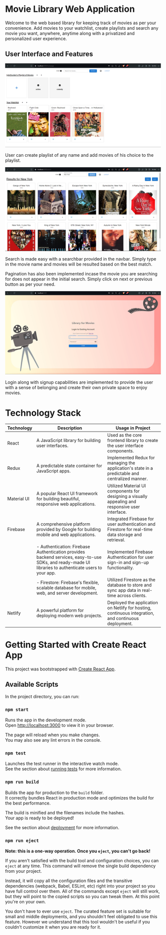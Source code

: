# Movie Library Web Application

Welcome to the web based library for keeping track of movies as per your convenience. Add movies to your watchlist, create playlists and search any movie you want, anywhere, anytime along with a privatized and personalized user experience.

## User Interface and Features
![image](./src/images/Screenshot_homepage.png)

User can create playlist of any name and add movies of his choice to the playlist.

![image](./src/images/Screenshot_search.png)

Search is made easy with a searchbar provided in the navbar. Simply type in the movie name and movies will be resulted based on the best match.

Pagination has also been implemented incase the movie you are searching for does not appear in the initial search. Simply click on next or previous button as per your need.

![image](./src/images/Screenshot_login.png)

Login along with signup capabilities are implemented to provide the user with a sense of belonging and create their own private space to enjoy movies.

# Technology Stack

| Technology    | Description                                                                                      | Usage in Project                                                                                   |
|---------------|--------------------------------------------------------------------------------------------------|----------------------------------------------------------------------------------------------------|
| React         | A JavaScript library for building user interfaces.                                               | Used as the core frontend library to create the user interface components.                         |
| Redux         | A predictable state container for JavaScript apps.                                                | Implemented Redux for managing the application's state in a predictable and centralized manner.     |
| Material UI   | A popular React UI framework for building beautiful, responsive web applications.               | Utilized Material UI components for designing a visually appealing and responsive user interface.   |
| Firebase      | A comprehensive platform provided by Google for building mobile and web applications.            | Integrated Firebase for user authentication and Firestore for real-time data storage and retrieval. |
|               | - Authentication: Firebase Authentication provides backend services, easy-to-use SDKs, and ready-made UI libraries to authenticate users to your app. | Implemented Firebase Authentication for user sign-in and sign-up functionality.                     |
|               | - Firestore: Firebase's flexible, scalable database for mobile, web, and server development.     | Utilized Firestore as the database to store and sync app data in real-time across clients.          |
| Netlify       | A powerful platform for deploying modern web projects.                                             | Deployed the application on Netlify for hosting, continuous integration, and continuous deployment. |

# Getting Started with Create React App

This project was bootstrapped with [Create React App](https://github.com/facebook/create-react-app).

## Available Scripts

In the project directory, you can run:

### `npm start`

Runs the app in the development mode.\
Open [http://localhost:3000](http://localhost:3000) to view it in your browser.

The page will reload when you make changes.\
You may also see any lint errors in the console.

### `npm test`

Launches the test runner in the interactive watch mode.\
See the section about [running tests](https://facebook.github.io/create-react-app/docs/running-tests) for more information.

### `npm run build`

Builds the app for production to the `build` folder.\
It correctly bundles React in production mode and optimizes the build for the best performance.

The build is minified and the filenames include the hashes.\
Your app is ready to be deployed!

See the section about [deployment](https://facebook.github.io/create-react-app/docs/deployment) for more information.

### `npm run eject`

**Note: this is a one-way operation. Once you `eject`, you can't go back!**

If you aren't satisfied with the build tool and configuration choices, you can `eject` at any time. This command will remove the single build dependency from your project.

Instead, it will copy all the configuration files and the transitive dependencies (webpack, Babel, ESLint, etc) right into your project so you have full control over them. All of the commands except `eject` will still work, but they will point to the copied scripts so you can tweak them. At this point you're on your own.

You don't have to ever use `eject`. The curated feature set is suitable for small and middle deployments, and you shouldn't feel obligated to use this feature. However we understand that this tool wouldn't be useful if you couldn't customize it when you are ready for it.
